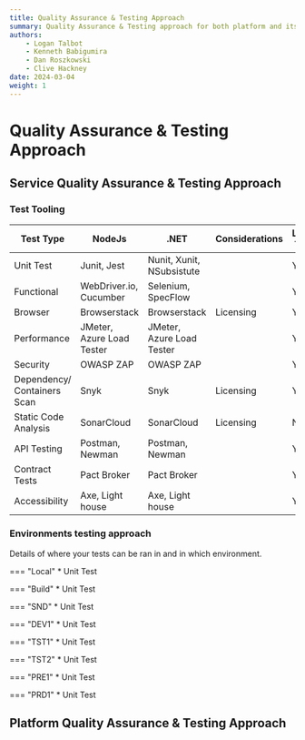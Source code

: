 ```yaml
---
title: Quality Assurance & Testing Approach
summary: Quality Assurance & Testing approach for both platform and its services.
authors:
    - Logan Talbot
    - Kenneth Babigumira
    - Dan Roszkowski
    - Clive Hackney
date: 2024-03-04
weight: 1
---
```

# Quality Assurance & Testing Approach

## Service Quality Assurance & Testing Approach

### Test Tooling

| Test Type                   | NodeJs                    | .NET                      | Considerations | Local Tool | Pipeline Tool | License required |
| --------------------------- | ------------------------- | ------------------------- | -------------- | ---------- | ------------- | ---------------- |
| Unit Test                   | Junit, Jest               | Nunit, Xunit, NSubsistute |                | Y          | Y             | N/OS             |
| Functional                  | WebDriver.io, Cucumber    | Selenium, SpecFlow        |                | Y          | Y             | N/OS             |
| Browser                     | Browserstack              | Browserstack              | Licensing      | Y          | Y             | Y                |
| Performance                 | JMeter, Azure Load Tester | JMeter, Azure Load Tester |                | Y, N       | Y             | N/OS             |
| Security                    | OWASP ZAP                 | OWASP ZAP                 |                | Y          | Y             | N/OS             |
| Dependency/ Containers Scan | Snyk                      | Snyk                      | Licensing      | Y          | Y             | N                |
| Static Code Analysis        | SonarCloud                | SonarCloud                | Licensing      | N          | Y             | Y                |
| API Testing                 | Postman, Newman           | Postman, Newman           |                | Y          | N             | N/OS             |
| Contract Tests              | Pact Broker               | Pact Broker               |                | Y          | Y             | N/OS             |
| Accessibility               | Axe, Light house          | Axe, Light house          |                | Y          | Y             | Y                |

### Environments testing approach
Details of where your tests can be ran in and in which environment.

=== "Local"
    * Unit Test

=== "Build"
    * Unit Test

=== "SND"
    * Unit Test

=== "DEV1"
    * Unit Test

=== "TST1"
    * Unit Test

=== "TST2"
    * Unit Test

=== "PRE1"
    * Unit Test

=== "PRD1"
    * Unit Test

## Platform Quality Assurance & Testing Approach

